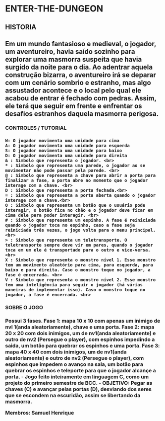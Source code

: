 # ENTER-THE-DUNGEON

<h2>HISTORIA<h2>

Em um mundo fantasioso e medieval, o jogador, um aventureiro, havia saído sozinho para explorar uma masmorra suspeita que havia surgido da noite para o dia. Ao adentrar aquela construção bizarra, 
o aventureiro irá se deparar com um cenário sombrio e estranho, mas algo assustador acontece e o local pelo qual ele acabou de entrar é fechado com pedras. Assim, ele terá que seguir em frente e 
enfrentar os desafios estranhos daquela masmorra perigosa.

<h3>CONTROLES / TUTORIAL<h3>

    W: O jogador movimenta uma unidade para cima
  	A: O jogador movimenta uma unidade para esquerda 
  	S: O jogador movimenta uma unidade para baixo 
  	D: O jogador movimenta uma unidade para direita
    & : Simbolo que representa o jogador. <br>
    * : Simbolo que representa uma parede, o jogador ao se movimentar não pode passar pela parede. <br>
    @ : Simbolo que representa a chave para abrir a porta para finalizar a fase, a porta abre no momento que o jogador interage com a chave. <br>
    D : Simbolo que representa a porta fechada.<br>
    = : Simbolo que representa a porta aberta quando o jogador interage com a chave.<br>
    O : Simbolo que representa um botão que o usuário pode interagir, o botão fica no chão e o jogador deve ficar em cima dele para poder interagir. <br>
    # : Simbolo que representa um espinho. A fase é reiniciada quando o jogador toca no espinho, caso a fase seja reiniciada três vezes, o jogo volta para o menu principal. <br>
    > : Simbolo que representa um teletransporte. O teletransporte sempre deve vir em pares, quando o jogador toca em um ele é transportado para o outro e vice-versa. <br>
    X : Simbolo que representa o monstro nível 1. Esse monstro tem um movimento aleatório para cima, para esquerda, para baixo e para direita. Caso o monstro toque no jogador, a fase é encerrada. <br>
    V : Símbolo que representa o monstro nível 2. Esse monstro tem uma inteligência para seguir o jogador (há várias maneiras de implementar isso). Caso o monstro toque no jogador, a fase é encerrada. <br>

 <h3>SOBRE O JOGO<h3>
 Possui 3 fases.
 Fase 1: mapa 10 x 10 com apenas um inimigo de nvl 1(anda aleatoriamente), chave e uma porta.
 Fase 2: mapa 20 x 20 com dois inimigos, um de nv1(anda aleatoriamente) e outro de nv2 (Persegue o player), com espinhos impedindo a saida, um botão para quebrar os espinhos e uma porta.
 Fase 3: mapa 40 x 40 com dois inimigos, um de nv1(anda aleatoriamente) e outro de nv2 (Persegue o player), com espinhos que impedem o avanço na sala, um botão para quebrar os espinhos e
 teleporte para que o jogador alcançe a porta.
- Jogo feito inteiramente em linguagem C, como um projeto do primeiro semestre de BCC.
- OBJETIVO: Pegar as chaves (C) e avançar pelas portas (D), desviando dos seres que se escondem na escuridão, assim se libertando da masmorra.

 Membros: Samuel Henrique
